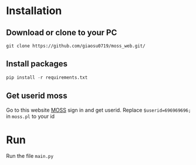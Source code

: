 # Installation
## Download or clone to your PC
```
git clone https://github.com/giaosu0719/moss_web.git/
```
## Install packages
```py
pip install -r requirements.txt
```
## Get userid moss
Go to this website [MOSS](https://theory.stanford.edu/~aiken/moss/) sign in and get userid. Replace `$userid=696969696;` in `moss.pl` to your id
# Run
Run the file `main.py`